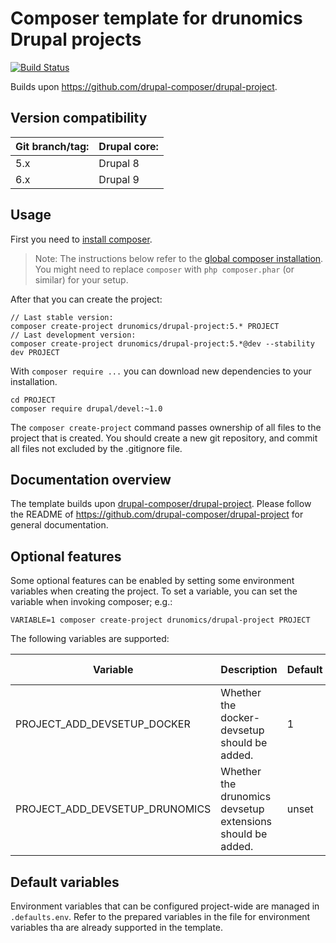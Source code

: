 # Composer template for drunomics Drupal projects

[![Build Status](https://www.travis-ci.org/drunomics/drupal-project.svg?branch=5.x)](https://www.travis-ci.org/drunomics/drupal-project)

Builds upon https://github.com/drupal-composer/drupal-project.

## Version compatibility

| Git branch/tag: | Drupal core: |
|---              | ---          |
| 5.x             | Drupal 8     |
| 6.x             | Drupal 9     |

## Usage

First you need to [install composer](https://getcomposer.org/doc/00-intro.md#installation-linux-unix-osx).

> Note: The instructions below refer to the [global composer installation](https://getcomposer.org/doc/00-intro.md#globally).
You might need to replace `composer` with `php composer.phar` (or similar)
for your setup.

After that you can create the project:

```
// Last stable version:
composer create-project drunomics/drupal-project:5.* PROJECT
// Last development version:
composer create-project drunomics/drupal-project:5.*@dev --stability dev PROJECT
```

With `composer require ...` you can download new dependencies to your
installation.

```
cd PROJECT
composer require drupal/devel:~1.0
```

The `composer create-project` command passes ownership of all files to the
project that is created. You should create a new git repository, and commit
all files not excluded by the .gitignore file.

## Documentation overview

The template builds upon [drupal-composer/drupal-project](https://github.com/drupal-composer/drupal-project).
Please follow the README of https://github.com/drupal-composer/drupal-project
for general documentation.

## Optional features

Some optional features can be enabled by setting some environment variables
when creating the project. To set a variable, you can set the variable when
invoking composer; e.g.:

    VARIABLE=1 composer create-project drunomics/drupal-project PROJECT

The following variables are supported:

| Variable | Description | Default | Possible values |
| -------- | ----------- | ------- | --------------- |
| PROJECT_ADD_DEVSETUP_DOCKER          | Whether the docker-devsetup should be added. | 1 | "1" or "0" |
| PROJECT_ADD_DEVSETUP_DRUNOMICS       | Whether the drunomics devsetup extensions should be added. | unset | "1" or unset |

## Default variables

Environment variables that can be configured project-wide are managed in
`.defaults.env`. Refer to the prepared variables in the file for environment
variables tha are already supported in the template.

